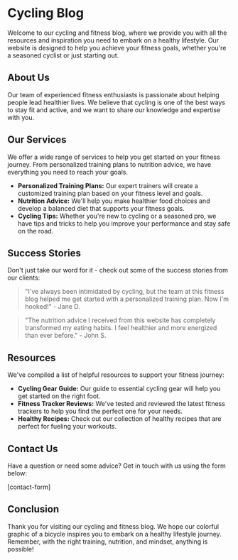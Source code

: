 <!--font:Lato-->

# Cycling Blog

Welcome to our cycling and fitness blog, where we provide you with all the resources and inspiration you need to embark on a healthy lifestyle. Our website is designed to help you achieve your fitness goals, whether you're a seasoned cyclist or just starting out.

## About Us

Our team of experienced fitness enthusiasts is passionate about helping people lead healthier lives. We believe that cycling is one of the best ways to stay fit and active, and we want to share our knowledge and expertise with you.

## Our Services

We offer a wide range of services to help you get started on your fitness journey. From personalized training plans to nutrition advice, we have everything you need to reach your goals.

-   **Personalized Training Plans:** Our expert trainers will create a customized training plan based on your fitness level and goals.
-   **Nutrition Advice:** We'll help you make healthier food choices and develop a balanced diet that supports your fitness goals.
-   **Cycling Tips:** Whether you're new to cycling or a seasoned pro, we have tips and tricks to help you improve your performance and stay safe on the road.

## Success Stories

Don't just take our word for it - check out some of the success stories from our clients:

> "I've always been intimidated by cycling, but the team at this fitness blog helped me get started with a personalized training plan. Now I'm hooked!" - Jane D.

> "The nutrition advice I received from this website has completely transformed my eating habits. I feel healthier and more energized than ever before." - John S.

## Resources

We've compiled a list of helpful resources to support your fitness journey:

-   **Cycling Gear Guide:** Our guide to essential cycling gear will help you get started on the right foot.
-   **Fitness Tracker Reviews:** We've tested and reviewed the latest fitness trackers to help you find the perfect one for your needs.
-   **Healthy Recipes:** Check out our collection of healthy recipes that are perfect for fueling your workouts.

## Contact Us

Have a question or need some advice? Get in touch with us using the form below:

[contact-form]

## Conclusion

Thank you for visiting our cycling and fitness blog. We hope our colorful graphic of a bicycle inspires you to embark on a healthy lifestyle journey. Remember, with the right training, nutrition, and mindset, anything is possible!

<!--

Write me content for website with wallpaper which alt text is:

"A colorful graphic of a bicycle for a cycling or fitness blog"

The name/title of the page should not be 1:1 copy of the alt text but rather a real content of the website which is using this wallpaper.

- Use markdown format
- Start with heading
- Heading should be short and concise
- The content should look like a real website
- The website should not be about the wallpaper, wallpaper is just a related background
- Heading should be contain work "wallpaper" or "background"
- Include real sections like references, contact, user stories, etc. use things relevant to the page purpose.
- Feel free to use structure like headings, bullets, numbering, blockquotes, paragraphs, horizontal lines, etc.
- You can use formatting like bold or _italic_
- You can include UTF-8 emojis
- Links should be only #hash anchors (and you can refer to the document itself)
- Do not include images


---


# Colorful Cycling Wallpaper for Your Fitness Journey

Welcome to our cycling and fitness blog, where we provide you with all the resources and inspiration you need to embark on a healthy lifestyle. Our website is designed to help you achieve your fitness goals, whether you're a seasoned cyclist or just starting out.

## About Us

Our team of experienced fitness enthusiasts is passionate about helping people lead healthier lives. We believe that cycling is one of the best ways to stay fit and active, and we want to share our knowledge and expertise with you.

## Our Services

We offer a wide range of services to help you get started on your fitness journey. From personalized training plans to nutrition advice, we have everything you need to reach your goals.

- **Personalized Training Plans:** Our expert trainers will create a customized training plan based on your fitness level and goals.
- **Nutrition Advice:** We'll help you make healthier food choices and develop a balanced diet that supports your fitness goals.
- **Cycling Tips:** Whether you're new to cycling or a seasoned pro, we have tips and tricks to help you improve your performance and stay safe on the road.

## User Stories

Don't just take our word for it - check out some of the success stories from our clients:

> "I've always been intimidated by cycling, but the team at this fitness blog helped me get started with a personalized training plan. Now I'm hooked!" - Jane D.

> "The nutrition advice I received from this website has completely transformed my eating habits. I feel healthier and more energized than ever before." - John S.

## Resources

We've compiled a list of helpful resources to support your fitness journey:

- **Cycling Gear Guide:** Our guide to essential cycling gear will help you get started on the right foot.
- **Fitness Tracker Reviews:** We've tested and reviewed the latest fitness trackers to help you find the perfect one for your needs.
- **Healthy Recipes:** Check out our collection of healthy recipes that are perfect for fueling your workouts.

## Contact Us

Have a question or need some advice? Get in touch with us using the form below:

[contact-form]

## Conclusion

Thank you for visiting our cycling and fitness blog. We hope our colorful cycling wallpaper inspires you to embark on a healthy lifestyle journey. Remember, with the right training, nutrition, and mindset, anything is possible!


---


Heading should not include word "wallpaper". The website should not be about the wallpaper itself, wallpaper is just a related background, rewrite whole content.


---


# Pedal Your Way to Fitness with Our Cycling Blog

Welcome to our cycling and fitness blog, where we provide you with all the resources and inspiration you need to embark on a healthy lifestyle. Our website is designed to help you achieve your fitness goals, whether you're a seasoned cyclist or just starting out.

## About Us

Our team of experienced fitness enthusiasts is passionate about helping people lead healthier lives. We believe that cycling is one of the best ways to stay fit and active, and we want to share our knowledge and expertise with you.

## Our Services

We offer a wide range of services to help you get started on your fitness journey. From personalized training plans to nutrition advice, we have everything you need to reach your goals.

- **Personalized Training Plans:** Our expert trainers will create a customized training plan based on your fitness level and goals.
- **Nutrition Advice:** We'll help you make healthier food choices and develop a balanced diet that supports your fitness goals.
- **Cycling Tips:** Whether you're new to cycling or a seasoned pro, we have tips and tricks to help you improve your performance and stay safe on the road.

## Success Stories

Don't just take our word for it - check out some of the success stories from our clients:

> "I've always been intimidated by cycling, but the team at this fitness blog helped me get started with a personalized training plan. Now I'm hooked!" - Jane D.

> "The nutrition advice I received from this website has completely transformed my eating habits. I feel healthier and more energized than ever before." - John S.

## Resources

We've compiled a list of helpful resources to support your fitness journey:

- **Cycling Gear Guide:** Our guide to essential cycling gear will help you get started on the right foot.
- **Fitness Tracker Reviews:** We've tested and reviewed the latest fitness trackers to help you find the perfect one for your needs.
- **Healthy Recipes:** Check out our collection of healthy recipes that are perfect for fueling your workouts.

## Contact Us

Have a question or need some advice? Get in touch with us using the form below:

[contact-form]

## Conclusion

Thank you for visiting our cycling and fitness blog. We hope our colorful graphic of a bicycle inspires you to embark on a healthy lifestyle journey. Remember, with the right training, nutrition, and mindset, anything is possible!


---


Write me a Google font which is best fitting for the website.

Pick from the list:
- Poppins
- Barlow Condensed
- Montserrat
- Raleway
- IBM Plex Sans
- Cinzel Decorative
- Great Vibes
- Lato
- Orbitron
- Cormorant Garamond
- Roboto
- Inter
- Lobster
- Open Sans
- Cinzel
- Dancing Script
- Alegreya
- Barlow Condensed
- Futura
- Cabin
- Exo 2
- Playfair Display


Write just the font name nothing else.


---


Lato

-->
